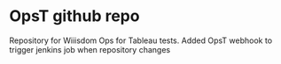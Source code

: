 # OpsT github repo
Repository for Wiiisdom Ops for Tableau tests. 
Added OpsT webhook to trigger jenkins job when repository changes 
